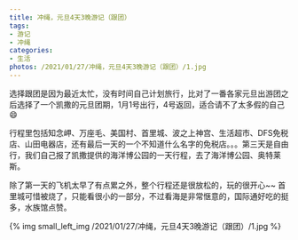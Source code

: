 ```yaml
---
title: 冲绳，元旦4天3晚游记（跟团）
tags:
- 游记
- 冲绳
categories:
- 生活
photos: /2021/01/27/冲绳，元旦4天3晚游记（跟团）/1.jpg
---
```


选择跟团是因为最近太忙，没有时间自己计划旅行，比对了一番各家元旦出游团之后选择了一个凯撒的元旦团期，1月1号出行，4号返回，适合请不了太多假的自己:smile:

行程里包括知念岬、万座毛、美国村、首里城、波之上神宫、生活超市、DFS免税店、山田电器店，还有最后一天的一个不知道什么名字的免税店。。。第三天是自由行，我们自己报了凯撒提供的海洋博公园的一天行程，去了海洋博公园、奥特莱斯。

除了第一天的飞机太早了有点累之外，整个行程还是很放松的，玩的很开心~~ 首里城可惜被烧了，只能看很小的一部分，不过看海是非常惬意的，国际通好吃的挺多，水族馆点赞。

{% img small_left_img /2021/01/27/冲绳，元旦4天3晚游记（跟团）/1.jpg %}
